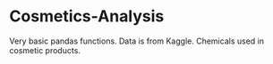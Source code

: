 # Cosmetics-Analysis


Very basic pandas functions. 
Data is from Kaggle.
Chemicals used in cosmetic products.
